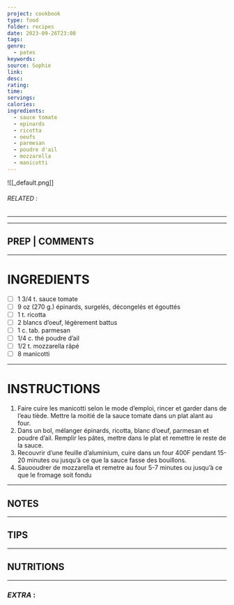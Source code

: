 ```yaml
---
project: cookbook
type: food
folder: recipes
date: 2023-09-26T23:08
tags: 
genre:
  - pates
keywords: 
source: Sophie
link: 
desc: 
rating: 
time: 
servings: 
calories: 
ingredients:
  - sauce tomate
  - epinards
  - ricotta
  - oeufs
  - parmesan
  - poudre d'ail
  - mozzarella
  - manicotti
---
```


![[_default.png]]
###### *RELATED* : 
---


---
## PREP | COMMENTS



---
# INGREDIENTS

- [ ] 1 3/4 t. sauce tomate
- [ ] 9 oz (270 g.) épinards, surgelés, décongelés et égouttés
- [ ] 1 t. ricotta 
- [ ] 2 blancs d’oeuf, légèrement battus
- [ ] 1 c. tab. parmesan
- [ ] 1/4 c. thé poudre d’ail
- [ ] 1/2 t. mozzarella râpé
- [ ] 8 manicotti

---
# INSTRUCTIONS

1. Faire cuire les manicotti selon le mode d’emploi, rincer et garder dans de l’eau tiède. Mettre la moitié de la sauce tomate dans un plat alant au four. 
2. Dans un bol, mélanger épinards, ricotta, blanc d’oeuf, parmesan et poudre d’ail. Remplir les pâtes, mettre dans le plat et remettre le reste de la sauce. 
3. Recouvrir d’une feuille d’aluminium, cuire dans un four 400F pendant 15- 20 minutes ou jusqu’à ce que la sauce fasse des bouillons.
4. Sauooudrer de mozzarella et remetre au four 5-7 minutes ou jusqu’à ce que le fromage soit fondu

---
## NOTES



---
## TIPS



---
## NUTRITIONS



---
### *EXTRA* :



